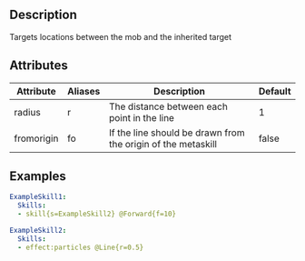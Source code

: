 ## Description
Targets locations between the mob and the inherited target


## Attributes
| Attribute | Aliases   | Description                                                          | Default |
|-----------|-----------|----------------------------------------------------------------------|---------|
| radius    | r         | The distance between each point in the line                          | 1       |
| fromorigin| fo        | If the line should be drawn from the origin of the metaskill         | false   |


## Examples
```yaml
ExampleSkill1:
  Skills:
  - skill{s=ExampleSkill2} @Forward{f=10}

ExampleSkill2:
  Skills:
  - effect:particles @Line{r=0.5}
```